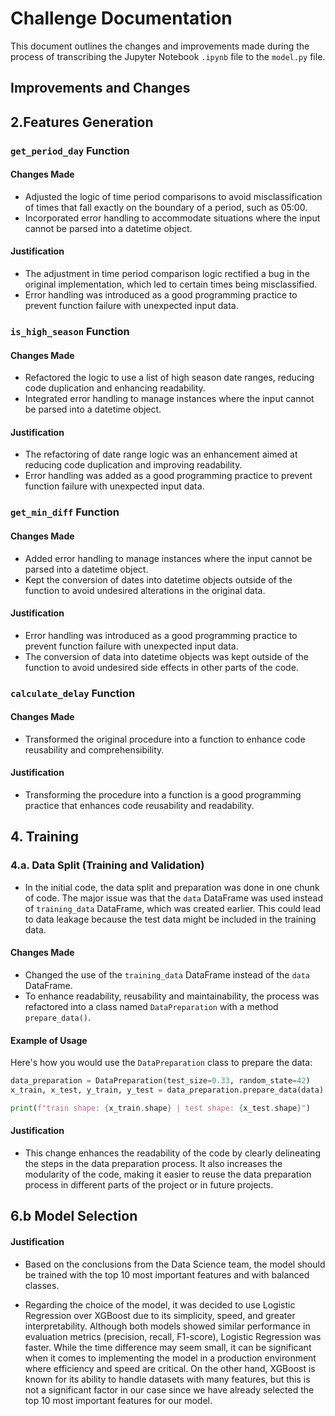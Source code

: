 # Challenge Documentation

This document outlines the changes and improvements made during the process of transcribing the Jupyter Notebook `.ipynb` file to the `model.py` file.

## Improvements and Changes

## 2.Features Generation

### `get_period_day` Function

#### Changes Made

- Adjusted the logic of time period comparisons to avoid misclassification of times that fall exactly on the boundary of a period, such as 05:00.
- Incorporated error handling to accommodate situations where the input cannot be parsed into a datetime object.

#### Justification

- The adjustment in time period comparison logic rectified a bug in the original implementation, which led to certain times being misclassified.
- Error handling was introduced as a good programming practice to prevent function failure with unexpected input data.

### `is_high_season` Function

#### Changes Made

- Refactored the logic to use a list of high season date ranges, reducing code duplication and enhancing readability.
- Integrated error handling to manage instances where the input cannot be parsed into a datetime object.

#### Justification

- The refactoring of date range logic was an enhancement aimed at reducing code duplication and improving readability.
- Error handling was added as a good programming practice to prevent function failure with unexpected input data.

### `get_min_diff` Function

#### Changes Made

- Added error handling to manage instances where the input cannot be parsed into a datetime object.
- Kept the conversion of dates into datetime objects outside of the function to avoid undesired alterations in the original data.

#### Justification

- Error handling was introduced as a good programming practice to prevent function failure with unexpected input data.
- The conversion of data into datetime objects was kept outside of the function to avoid undesired side effects in other parts of the code.

### `calculate_delay` Function

#### Changes Made

- Transformed the original procedure into a function to enhance code reusability and comprehensibility.

#### Justification

- Transforming the procedure into a function is a good programming practice that enhances code reusability and readability.

## 4. Training
### 4.a. Data Split (Training and Validation)
- In the initial code, the data split and preparation was done in one chunk of code. The major issue was that the `data` DataFrame was used instead of `training_data` DataFrame, which was created earlier. This could lead to data leakage because the test data might be included in the training data. 

#### Changes Made
- Changed the use of the `training_data` DataFrame instead of the `data` DataFrame.
- To enhance readability, reusability and maintainability, the process was refactored into a class named `DataPreparation` with a method `prepare_data()`.

#### Example of Usage

Here's how you would use the `DataPreparation` class to prepare the data:

```python
data_preparation = DataPreparation(test_size=0.33, random_state=42)
x_train, x_test, y_train, y_test = data_preparation.prepare_data(data)

print(f"train shape: {x_train.shape} | test shape: {x_test.shape}")
```

#### Justification
- This change enhances the readability of the code by clearly delineating the steps in the data preparation process. It also increases the modularity of the code, making it easier to reuse the data preparation process in different parts of the project or in future projects.


## 6.b Model Selection

#### Justification
- Based on the conclusions from the Data Science team, the model should be trained with the top 10 most important features and with balanced classes.

- Regarding the choice of the model, it was decided to use Logistic Regression over XGBoost due to its simplicity, speed, and greater interpretability. Although both models showed similar performance in evaluation metrics (precision, recall, F1-score), Logistic Regression was faster. While the time difference may seem small, it can be significant when it comes to implementing the model in a production environment where efficiency and speed are critical. On the other hand, XGBoost is known for its ability to handle datasets with many features, but this is not a significant factor in our case since we have already selected the top 10 most important features for our model.

